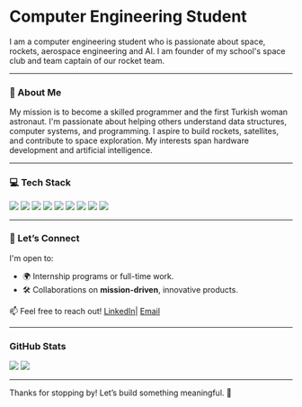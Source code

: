 # Computer Engineering Student


I am a computer engineering student who is passionate about space, rockets, aerospace engineering and AI.
I am founder of my school's space club and team captain of our rocket team.

---

### 🚀 About Me
My mission is to become a skilled programmer and the first Turkish woman astronaut. I'm passionate about helping others understand data structures, computer systems, and programming. I aspire to build rockets, satellites, and contribute to space exploration. My interests span hardware development and artificial intelligence.

---


### 💻 Tech Stack
<span>
  <img src="https://img.shields.io/badge/c-%2300599C.svg?style=for-the-badge&logo=c&logoColor=white">
  <img src="https://img.shields.io/badge/c++-%2300599C.svg?style=for-the-badge&logo=c%2B%2B&logoColor=white">
  <img src="https://img.shields.io/badge/java-%23ED8B00.svg?style=for-the-badge&logo=openjdk&logoColor=white">
  <img src="https://img.shields.io/badge/html5-%23E34F26.svg?style=for-the-badge&logo=html5&logoColor=white">
  <img src="https://img.shields.io/badge/css3-%231572B6.svg?style=for-the-badge&logo=css3&logoColor=white">
  <img src="https://img.shields.io/badge/python-3670A0?style=for-the-badge&logo=python&logoColor=ffdd54">
  <img src= "https://img.shields.io/badge/numpy-%23013243.svg?style=for-the-badge&logo=numpy&logoColor=white">
  <img src= "https://img.shields.io/badge/pandas-%23150458.svg?style=for-the-badge&logo=pandas&logoColor=white">
  <img src= "https://img.shields.io/badge/-Arduino-00979D?style=for-the-badge&logo=Arduino&logoColor=white">
</span>

---

### 🤝 Let’s Connect
I'm open to:
- 🌍 Internship programs or full-time work.
- 🛠 Collaborations on **mission-driven**, innovative products.

📫 Feel free to reach out!
[LinkedIn](https://www.linkedin.com/in/idil-sincer-4213941b2/)| [Email](idilo.sincero@gmail.com) 

---

### GitHub Stats
[![](https://github-readme-stats.vercel.app/api?username=cherrycolai&show_icons=true&theme=tokyonight&hide_border=true&locale=en)](https://github.com/cherrycolai)
[![](https://github-readme-streak-stats.herokuapp.com/?user=cherrycolai&theme=material-palenight)]([https://github.com/gojer16](https://github.com/cherrycolai))

---

Thanks for stopping by! Let’s build something meaningful. 🙌
